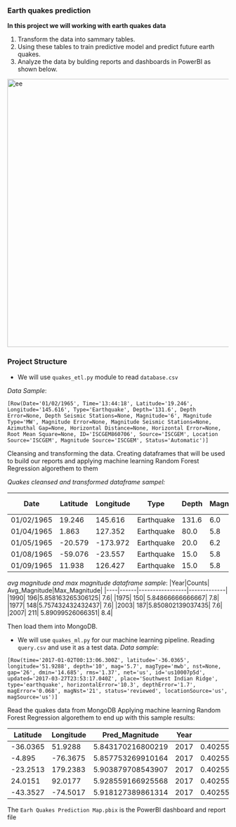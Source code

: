 ### Earth quakes prediction

**In this project we will working with earth quakes data**

1. Transform the data into sammary tables.
2. Using these tables to train predictive model and predict future earth quakes.
3. Analyze the data by bulding reports and dashboards in PowerBI as shown below.

<img width="611" alt="ee" src="https://user-images.githubusercontent.com/83231879/116381677-cc4c4300-a81d-11eb-9464-94980b62ecc7.PNG">

### Project Structure

- We will use `quakes_etl.py` module to read `database.csv`

_Data Sample_:
```
[Row(Date='01/02/1965', Time='13:44:18', Latitude='19.246', Longitude='145.616', Type='Earthquake', Depth='131.6', Depth Error=None, Depth Seismic Stations=None, Magnitude='6', Magnitude Type='MW', Magnitude Error=None, Magnitude Seismic Stations=None, Azimuthal Gap=None, Horizontal Distance=None, Horizontal Error=None, Root Mean Square=None, ID='ISCGEM860706', Source='ISCGEM', Location Source='ISCGEM', Magnitude Source='ISCGEM', Status='Automatic')]
```
Cleansing and transforming the data.
Creating dataframes that will be used to build our reports and applying machine learning Random Forest Regression algorethem to them

_Quakes cleansed and transformed dataframe sampel:_


|      Date|Latitude|Longitude|      Type|Depth|Magnitude|Magnitude Type|          ID|Year|
|----------|--------|---------|----------|-----|---------|--------------|------------|----|
|01/02/1965|  19.246|  145.616|Earthquake|131.6|      6.0|            MW|ISCGEM860706|1965|
|01/04/1965|   1.863|  127.352|Earthquake| 80.0|      5.8|            MW|ISCGEM860737|1965|
|01/05/1965| -20.579| -173.972|Earthquake| 20.0|      6.2|            MW|ISCGEM860762|1965|
|01/08/1965| -59.076|  -23.557|Earthquake| 15.0|      5.8|            MW|ISCGEM860856|1965|
|01/09/1965|  11.938|  126.427|Earthquake| 15.0|      5.8|            MW|ISCGEM860890|1965|

_avg magnitude and max magnitude dataframe sample_:
|Year|Counts|    Avg_Magnitude|Max_Magnitude|
|----|------|-----------------|-------------|
|1990|   196|5.858163265306125|          7.6|
|1975|   150| 5.84866666666667|          7.8|
|1977|   148|5.757432432432437|          7.6|
|2003|   187|5.850802139037435|          7.6|
|2007|   211| 5.89099526066351|          8.4|

Then load them into MongoDB.

- We will use `quakes_ml.py` for our machine learning pipeline. Reading `query.csv` and use it as a test data.
_Data sample_:
```
[Row(time='2017-01-02T00:13:06.300Z', latitude='-36.0365', longitude='51.9288', depth='10', mag='5.7', magType='mwb', nst=None, gap='26', dmin='14.685', rms='1.37', net='us', id='us10007p5d', updated='2017-03-27T23:53:17.040Z', place='Southwest Indian Ridge', type='earthquake', horizontalError='10.3', depthError='1.7', magError='0.068', magNst='21', status='reviewed', locationSource='us', magSource='us')]
```
Read the quakes data from MongoDB
Applying machine learning Random Forest Regression algorethem to end up with this sample results:

|Latitude|Longitude|   Pred_Magnitude|Year|               RMSE|
|--------|---------|-----------------|----|-------------------|
|-36.0365|  51.9288|5.843170216800219|2017|0.40255793832136677|
|  -4.895| -76.3675|5.857753269910164|2017|0.40255793832136677|
|-23.2513| 179.2383|5.903879708543907|2017|0.40255793832136677|
| 24.0151|  92.0177|5.928559166925568|2017|0.40255793832136677|
|-43.3527| -74.5017|5.918127389861314|2017|0.40255793832136677|

The `Earh Quakes Prediction Map.pbix` is the PowerBI dashboard and report file
